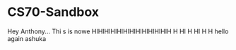 # CS70-Sandbox
Hey Anthony...
Thi s is nowe
HIHIHIHIHIHIHIHIHIHIHIHIH
H
HI
H
HI
H
H
hello again ashuka